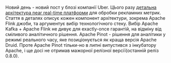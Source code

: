 Новий день - новий пост у блозі компанії Uber. ЦЬого разу [детальна архітектура near real-time платформи](https://eng.uber.com/real-time-exactly-once-ad-event-processing/) для обробки рекламних метрик. Стаття в деталях описує кожен компонент архітектури, зокрема Apache Flink джоби, та аргументує вибір технологічного стеку. Вибір Apache Kafka + Apache Flink не дивує для exactly-once гарантій, на відміну від сміливого аналітичного рішення. Apache Pinot - рішення для аналітики у режимі реального часу, яке позиціонується як краща версія Apache Druid. Проте Apache Pinot тільки-но в липні випустився з інкубатору Apache, і ще досі не отримав мажорної релізної версії(останній реліз 0.8.0). 